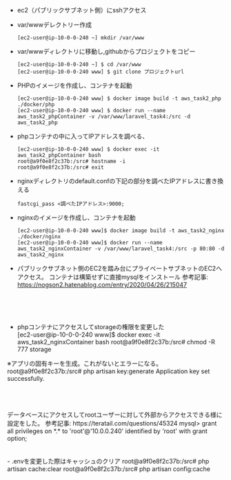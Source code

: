 - ec2（パブリックサブネット側）にsshアクセス

- var/wwwデレクトリー作成
  ```
  [ec2-user@ip-10-0-0-240 ~] mkdir /var/www
  ```
  
- var/wwwディレクトリに移動し,githubからプロジェクトをコピー
  ```
  [ec2-user@ip-10-0-0-240 ~] $ cd /var/www
  [ec2-user@ip-10-0-0-240 www] $ git clone プロジェクトurl
  ```
  
- PHPのイメージを作成し、コンテナを起動
  ```
  [ec2-user@ip-10-0-0-240 www] $ docker image build -t aws_task2_php ./docker/php
  [ec2-user@ip-10-0-0-240 www] $ docker run --name aws_task2_phpContainer -v /var/www/laravel_task4:/src -d aws_task2_php
  ```
  
- phpコンテナの中に入ってIPアドレスを調べる、
  ```
  [ec2-user@ip-10-0-0-240 www] $ docker exec -it aws_task2_phpContainer bash
  root@a9f0e8f2c37b:/src# hostname -i
  root@a9f0e8f2c37b:/src# exit
  ```

- nginxディレクトリのdefault.confの下記の部分を調べたIPアドレスに書き換える
  ```
  fastcgi_pass <調べたIPアドレス>:9000;
  ```

- nginxのイメージを作成し、コンテナを起動
  ```
  [ec2-user@ip-10-0-0-240 www]$ docker image build -t aws_task2_nginx ./docker/nginx
  [ec2-user@ip-10-0-0-240 www]$ docker run --name aws_task2_nginxContainer -v /var/www/laravel_task4:/src -p 80:80 -d aws_task2_nginx
  ```
  
- パブリックサブネット側のEC2を踏み台にプライベートサブネットのEC2へアクセス。
  コンテナは構築せずに直接mysqlをインストール
  参考記事: https://nogson2.hatenablog.com/entry/2020/04/26/215047
  
  
  
  
  
 <br>
 <br>
 <br>
 
- phpコンテナにアクセスしてstorageの権限を変更した<br>
 [ec2-user@ip-10-0-0-240 www]$ docker exec -it aws_task2_nginxContainer bash
 root@a9f0e8f2c37b:/src# chmod -R 777 storage
 
 ※アプリの固有キーを生成。これがないとエラーになる。<br>
 root@a9f0e8f2c37b:/src# php artisan key:generate
 Application key set successfully.


<br>
<br>
<br>
データベースにアクセスしてrootユーザーに対して外部からアクセスできる様に設定をした。
参考記事: https://teratail.com/questions/45324
mysql> grant all privileges on *.* to 'root'@'10.0.0.240' identified by 'root' with grant option;


<br>
<br>
<br>
- .envを変更した際はキャッシュのクリア
root@a9f0e8f2c37b:/src# php artisan cache:clear
root@a9f0e8f2c37b:/src# php artisan config:cache
